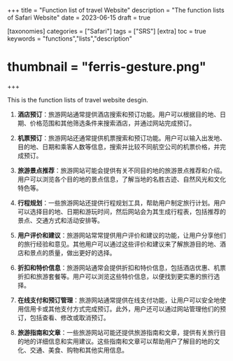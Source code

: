 +++
title = "Function list of travel Website"
description = "The function lists of Safari Website"
date = 2023-06-15
draft = true

[taxonomies]
categories = ["Safari"]
tags = ["SRS"]
[extra]
toc = true
keywords = "functions","lists","description"
# thumbnail = "ferris-gesture.png"
+++

This is the function lists of travel website desgin.

<!-- more -->

1. **酒店预订**：旅游网站通常提供酒店搜索和预订功能。用户可以根据目的地、日期、价格范围和其他筛选条件来搜索酒店，并通过网站完成预订。

2. **机票预订**：旅游网站还通常提供机票搜索和预订功能。用户可以输入出发地、目的地、日期和乘客人数等信息，搜索并比较不同航空公司的机票价格，并完成预订。

3. **旅游景点推荐**：旅游网站可能会提供有关不同目的地的旅游景点推荐和介绍。用户可以浏览各个目的地的景点信息，了解当地的名胜古迹、自然风光和文化特色等。

4. **行程规划**：一些旅游网站还提供行程规划工具，帮助用户制定旅行计划。用户可以选择目的地、日期和游玩时间，然后网站会为其生成行程表，包括推荐的景点、交通方式和活动安排等。

5. **用户评价和建议**：旅游网站常常提供用户评价和建议的功能，让用户分享他们的旅行经验和意见。其他用户可以通过这些评价和建议来了解旅游目的地、酒店和景点的质量，做出更好的选择。

6. **折扣和特价信息**：旅游网站通常会提供折扣和特价信息，包括酒店优惠、机票折扣和旅游套餐等。用户可以浏览这些特价信息，以便找到更实惠的旅行选择。

7. **在线支付和预订管理**：旅游网站通常提供在线支付功能，让用户可以安全地使用信用卡或其他支付方式完成预订。此外，用户还可以通过网站管理他们的预订，包括查看、修改或取消预订。

8. **旅游指南和文章**：一些旅游网站可能还提供旅游指南和文章，提供有关旅行目的地的详细信息和实用建议。这些指南和文章可以帮助用户了解目的地的文化、交通、美食、购物和其他实用信息。
